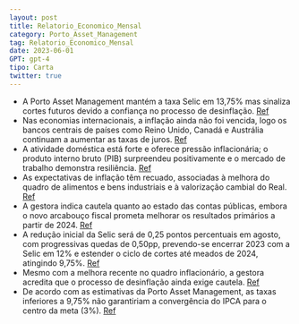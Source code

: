 ```yaml
---
layout: post
title: Relatorio_Economico_Mensal
category: Porto_Asset_Management
tag: Relatorio_Economico_Mensal
date: 2023-06-01
GPT: gpt-4
tipo: Carta
twitter: true
---
```


- A Porto Asset Management mantém a taxa Selic em 13,75% mas sinaliza cortes futuros devido a confiança no processo de desinflação.
<a href="#" onclick="search_on_pdf('Relatório Econômico MensalQuando, quanto e como?Porto Asset ManagementJulho - 2023Relatório Econ')">Ref</a>
- Nas economias internacionais, a inflação ainda não foi vencida, logo os bancos centrais de países como Reino Unido, Canadá e Austrália continuam a aumentar as taxas de juros. 
<a href="#" onclick="search_on_pdf('para trás em muitos desses países, de outro, os núcleos da inflação persistem empatamares elevados,')">Ref</a>
- A atividade doméstica está forte e oferece pressão inflacionária; o produto interno bruto (PIB) surpreendeu positivamente e o mercado de trabalho demonstra resiliência.
<a href="#" onclick="search_on_pdf('para trás em muitos desses países, de outro, os núcleos da inflação persistem empatamares elevados,')">Ref</a>
- As expectativas de inflação têm recuado, associadas à melhora do quadro de alimentos e bens industriais e à valorização cambial do Real.
<a href="#" onclick="search_on_pdf('restauração gradual de um equilíbrio entre oferta e demanda desses bens nomercado internacional e (')">Ref</a>
- A gestora indica cautela quanto ao estado das contas públicas, embora o novo arcabouço fiscal prometa melhorar os resultados primários a partir de 2024.
<a href="#" onclick="search_on_pdf('evolução das contas públicas no médio prazo. O chamado novo arcabouço fiscal, emfase final de trami')">Ref</a>
- A redução inicial da Selic será de 0,25 pontos percentuais em agosto, com progressivas quedas de 0,50pp, prevendo-se encerrar 2023 com a Selic em 12% e estender o ciclo de cortes até meados de 2024, atingindo 9,75%.
<a href="#" onclick="search_on_pdf('sequência de uma redução inicial de 0,25 ponto percentual (pp) em agosto, o passodas quedas seguint')">Ref</a>
- Mesmo com a melhora recente no quadro inflacionário, a gestora acredita que o processo de desinflação ainda exige cautela. 
<a href="#" onclick="search_on_pdf('Na fase atual do ciclo, ainda enfrentamos pressões inflacionárias no setor deserviços, mas a desinf')">Ref</a>
- De acordo com as estimativas da Porto Asset Management, as taxas inferiores a 9,75% não garantiriam a convergência do IPCA para o centro da meta (3%).
<a href="#" onclick="search_on_pdf('deverão limitar o espaço de queda adicional da taxa básica de juros na busca daconvergência do IPCA')">Ref</a>
